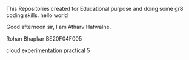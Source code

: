 This Repositories created for Educational purpose and doing some gr8 coding skills.
hello world

Good afternoon sir, I am Atharv Hatwalne.

Rohan Bhapkar BE20F04F005

cloud experimentation practical 5
